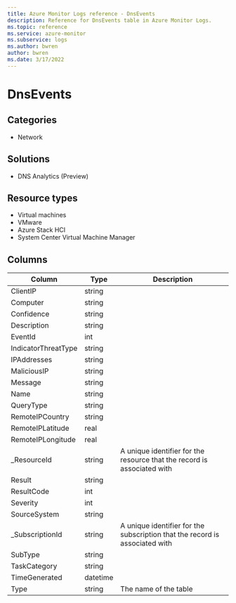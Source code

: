 ```yaml
---
title: Azure Monitor Logs reference - DnsEvents
description: Reference for DnsEvents table in Azure Monitor Logs.
ms.topic: reference
ms.service: azure-monitor
ms.subservice: logs
ms.author: bwren
author: bwren
ms.date: 3/17/2022
---
```


# DnsEvents

 

## Categories

- Network
## Solutions

- DNS Analytics (Preview)
## Resource types

- Virtual machines
- VMware
- Azure Stack HCI
- System Center Virtual Machine Manager




## Columns

| Column | Type | Description |
| --- | --- | --- |
| ClientIP | string |  |
| Computer | string |  |
| Confidence | string |  |
| Description | string |  |
| EventId | int |  |
| IndicatorThreatType | string |  |
| IPAddresses | string |  |
| MaliciousIP | string |  |
| Message | string |  |
| Name | string |  |
| QueryType | string |  |
| RemoteIPCountry | string |  |
| RemoteIPLatitude | real |  |
| RemoteIPLongitude | real |  |
| _ResourceId | string | A unique identifier for the resource that the record is associated with |
| Result | string |  |
| ResultCode | int |  |
| Severity | int |  |
| SourceSystem | string |  |
| _SubscriptionId | string | A unique identifier for the subscription that the record is associated with |
| SubType | string |  |
| TaskCategory | string |  |
| TimeGenerated | datetime |  |
| Type | string | The name of the table |
